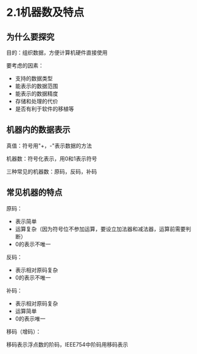 # 2.1机器数及特点

## 为什么要探究

目的：组织数据，方便计算机硬件直接使用

要考虑的因素：

- 支持的数据类型
- 能表示的数据范围
- 能表示的数据精度
- 存储和处理的代价
- 是否有利于软件的移植等

## 机器内的数据表示

真值：符号用"+，-"表示数据的方法

机器数：符号化表示，用0和1表示符号

三种常见的机器数：原码，反码，补码

## 常见机器的特点

原码：

- 表示简单
- 运算复杂（因为符号位不参加运算，要设立加法器和减法器，运算前需要判断）
- 0的表示不唯一

反码：

- 表示相对原码复杂
- 0的表示不唯一

补码：

- 表示相对原码复杂
- 运算简单
- 0的表示唯一

移码（增码）：

移码表示浮点数的阶码，IEEE754中阶码用移码表示